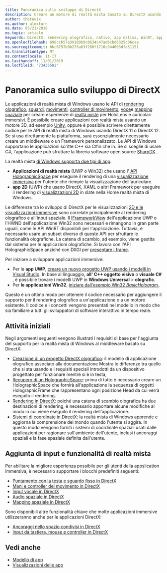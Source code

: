 ```yaml
---
title: Panoramica sullo sviluppo di DirectX
description: Creare un motore di realtà mista basato su DirectX usando direttamente le API di realtà mista di Windows.
author: thetuvix
ms.author: alexturn
ms.date: 03/21/2018
ms.topic: article
keywords: DirectX, rendering olografico, nativo, app nativa, WinRT, app WinRT, API della piattaforma, motore personalizzato, middleware
ms.openlocfilehash: 698ccb57a39189b9c0634c47ad6cbd6325c06caa
ms.sourcegitcommit: 6bc6757b9b273a63f260f1716c944603dfa51151
ms.translationtype: MT
ms.contentlocale: it-IT
ms.lasthandoff: 11/01/2019
ms.locfileid: "73435582"
---
```

# <a name="directx-development-overview"></a>Panoramica sullo sviluppo di DirectX


Le applicazioni di realtà mista di Windows usano le API di [rendering olografico](rendering.md), [sguardi](gaze-and-commit.md), [movimenti](gaze-and-commit.md#composite-gestures), [controller di movimento](motion-controllers.md), [voce](voice-input.md)e [mapping spaziale](spatial-mapping.md) per creare esperienze di [realtà miste](mixed-reality.md) per HoloLens e auricolari immersivi. È possibile creare applicazioni con realtà mista usando un motore 3D, ad esempio [Unity](unity-development-overview.md), oppure è possibile scrivere direttamente codice per le API di realtà mista di Windows usando DirectX 11 o DirectX 12. Se si usa direttamente la piattaforma, sarà essenzialmente necessario creare un middleware o un Framework personalizzato. Le API di Windows supportano le applicazioni scritte C++ sia C#in che in. Se si sceglie di usare C#, l'applicazione può sfruttare la libreria software open source [SharpDX](https://sharpdx.org/) .


La realtà mista [di Windows supporta due tipi di app](app-views.md):
* **Applicazioni di realtà mista** (UWP o Win32) che usano l' [API HolographicSpace](getting-a-holographicspace.md) per eseguire il rendering di una [visualizzazione immersiva](app-views.md) per l'utente che riempie la visualizzazione dell'auricolare.
* **app 2D** (UWP) che usano DirectX, XAML o altri Framework per eseguire il rendering di [visualizzazioni 2D](app-views.md#2d-views) in slate nella Home realtà mista di Windows.


Le differenze tra lo sviluppo di DirectX per le visualizzazioni [2D e le visualizzazioni immersive](app-views.md) sono correlate principalmente al rendering olografico e all'input spaziale. Il [IFrameworkView](https://msdn.microsoft.com/library/windows/apps/windows.applicationmodel.core.iframeworkview.aspx) dell'applicazione UWP o l'HWND dell'applicazione Win32 sono necessari e rimangono in gran parte uguali, come le API WinRT disponibili per l'applicazione. Tuttavia, è necessario usare un subset diverso di queste API per sfruttare le funzionalità olografiche. La catena di scambio, ad esempio, viene gestita dal sistema per le applicazioni olografiche. Si lavora con l'API HolographicSpace anziché con DXGI per [presentare i frame](rendering-in-directx.md).

Per iniziare a sviluppare applicazioni immersive:
* Per le **app UWP**, [creare un nuovo progetto UWP usando i modelli in Visual Studio](creating-a-holographic-directx-project.md). In base al linguaggio, **all' C++ oggetto visivo** o **visuale C#** , è possibile trovare i modelli UWP in **Windows Universal** > **olografic**.
* Per **le applicazioni Win32**, [iniziare dall'esempio Win32 *BasicHologram* ](creating-a-holographic-directx-project.md#creating-a-win32-project).

Questo è un ottimo modo per ottenere il codice necessario per aggiungere il supporto per il rendering olografico a un'applicazione o a un motore esistente. Il codice e i concetti vengono presentati nel modello in modo che sia familiare a tutti gli sviluppatori di software interattivo in tempo reale.


## <a name="getting-started"></a>Attività iniziali

Negli argomenti seguenti vengono illustrati i requisiti di base per l'aggiunta del supporto per la realtà mista di Windows al middleware basato su DirectX:

* [Creazione di un progetto DirectX olografico](creating-a-holographic-directx-project.md): il modello di applicazione olografico associato alla documentazione Mostra le differenze tra quello che si sta usando e i requisiti speciali introdotti da un dispositivo progettato per funzionare mentre si è in testa,
* [Recupero di un HolographicSpace](getting-a-holographicspace.md): prima di tutto è necessario creare un HolographicSpace che fornirà all'applicazione la sequenza di oggetti HolographicFrame che rappresentano ogni posizione Head da cui verrà eseguito il rendering.
* [Rendering in DirectX](rendering-in-directx.md): poiché una catena di scambio olografica ha due destinazioni di rendering, è necessario apportare alcune modifiche al modo in cui viene eseguito il rendering dell'applicazione.
* [Sistemi di coordinate in DirectX](coordinate-systems-in-directx.md): la realtà mista di Windows apprende e aggiorna la comprensione del mondo quando l'utente si aggira. In questo modo vengono forniti i sistemi di coordinate spaziali usati dalle applicazioni per ragionare sull'ambiente dell'utente, inclusi i ancoraggi spaziali e la fase spaziale definita dall'utente.

## <a name="adding-mixed-reality-capabilities-and-inputs"></a>Aggiunta di input e funzionalità di realtà mista

Per abilitare la migliore esperienza possibile per gli utenti della appslication immersiva, è necessario supportare i blocchi predefiniti seguenti:

* [Puntamento con la testa e sguardo fisso in DirectX](gaze-in-directx.md)
* [Mani e controller del movimento in DirectX](hands-and-motion-controllers-in-directx.md)
* [Input vocale in DirectX](voice-input-in-directx.md)
* [Audio spaziale in DirectX](spatial-sound-in-directx.md)
* [Mapping spaziale in DirectX](spatial-mapping-in-directx.md)


Sono disponibili altre funzionalità chiave che molte applicazioni immersive utilizzeranno anche per le applicazioni DirectX:

* [Ancoraggi nello spazio condivisi in DirectX](shared-spatial-anchors-in-directx.md)
* [Input da tastiera, mouse e controller in DirectX](keyboard,-mouse,-and-controller-input-in-directx.md)

## <a name="see-also"></a>Vedi anche
* [Modello di app](app-model.md)
* [Visualizzazioni delle app](app-views.md)
